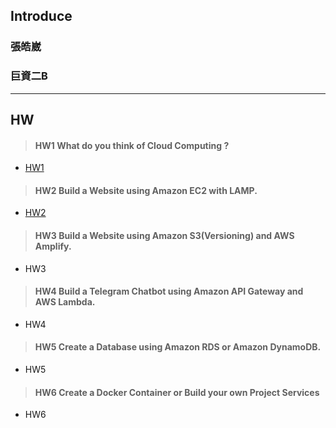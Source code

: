## Introduce
### 張皓崴
### 巨資二B

---
## HW
> #### HW1 What do you think of Cloud Computing ?
* [HW1](https://github.com/Hao-wei-Chang/lab/blob/main/homework/HW1.md)
> #### HW2 Build a Website using Amazon EC2 with LAMP.
* [HW2](https://github.com/Hao-wei-Chang/lab/blob/main/homework/HW2.md)
> #### HW3 Build a Website using Amazon S3(Versioning) and AWS Amplify.
* HW3
> #### HW4 Build a Telegram Chatbot using Amazon API Gateway and AWS Lambda.
* HW4
> #### HW5 Create a Database using Amazon RDS or Amazon DynamoDB.
* HW5
> #### HW6 Create a Docker Container or Build your own Project Services
* HW6 
